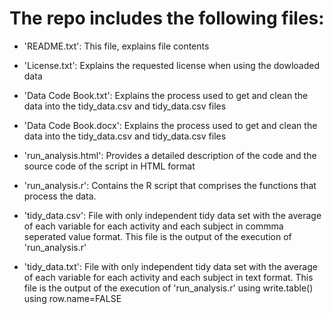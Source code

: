 The repo includes the following files:
=========================================

- 'README.txt': This file, explains file contents

- 'License.txt': Explains the requested license when using the dowloaded data

- 'Data Code Book.txt': Explains the process used to get and clean the data into the tidy_data.csv and tidy_data.csv files

- 'Data Code Book.docx': Explains the process used to get and clean the data into the tidy_data.csv and tidy_data.csv files

- 'run_analysis.html': Provides a detailed description of the code and the source code of the script in HTML format

- 'run_analysis.r': Contains the R script that comprises the functions that process the data.

-  'tidy_data.csv': File with only independent tidy data set with the average of each variable for each activity and each subject in commma seperated value format. This file is the output of the execution of 'run_analysis.r'

-  'tidy_data.txt': File with only independent tidy data set with the average of each variable for each activity and each subject in text format. This file is the output of the execution of 'run_analysis.r' using write.table() using row.name=FALSE

